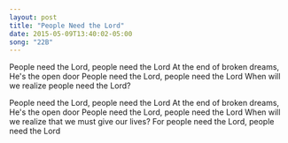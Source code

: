 ```yaml
---
layout: post
title: "People Need the Lord"
date: 2015-05-09T13:40:02-05:00
song: "22B"
---
```


People need the Lord, people need the Lord
At the end of broken dreams, He's the open door
People need the Lord, people need the Lord
When will we realize people need the Lord?

People need the Lord, people need the Lord
At the end of broken dreams, He's the open door
People need the Lord, people need the Lord
When will we realize that we must give our lives?
For people need the Lord, people need the Lord
